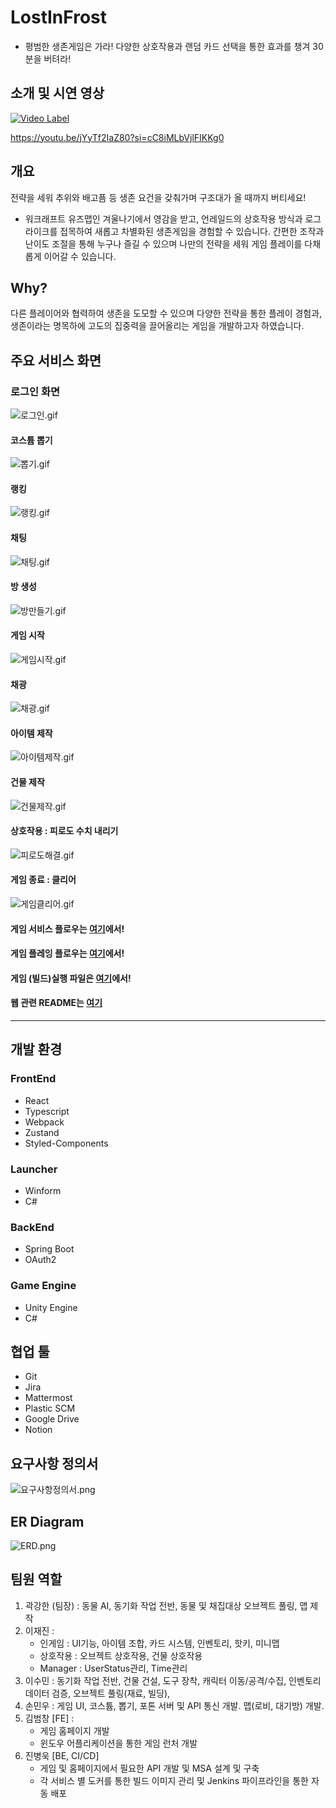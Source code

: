 # LostInFrost

- 평범한 생존게임은 가라! 다양한 상호작용과 랜덤 카드 선택을 통한 효과를 챙겨 30분을 버텨라!

## 소개 및 시연 영상
[![Video Label](http://img.youtube.com/vi/jYyTf2IaZ80/0.jpg)](https://youtu.be/jYyTf2IaZ80)

https://youtu.be/jYyTf2IaZ80?si=cC8iMLbVjlFIKKg0

## 개요

전략을 세워 추위와 배고픔 등 생존 요건을 갖춰가며 구조대가 올 때까지 버티세요!

- 워크래프트 유즈맵인 겨울나기에서 영감을 받고, 언레일드의 상호작용 방식과 로그라이크를 접목하여 새롭고 차별화된 생존게임을 경험할 수 있습니다. 간편한 조작과 난이도 조절을 통해 누구나 즐길 수 있으며 나만의 전략을 세워 게임 플레이를 다채롭게 이어갈 수 있습니다.

## Why?

다른 플레이어와 협력하여 생존을 도모할 수 있으며 다양한 전략을 통한 플레이 경험과, 생존이라는 명목하에 고도의 집중력을 끌어올리는 게임을 개발하고자 하였습니다.

## 주요 서비스 화면

### 로그인 화면

![로그인.gif](./InGameGif/로그인.gif)

#### 코스튬 뽑기

![뽑기.gif](./InGameGif/뽑기.gif)

#### 랭킹

![랭킹.gif](./InGameGif/유저랭킹.gif)

#### 채팅

![채팅.gif](./InGameGif/채팅.gif)

#### 방 생성

![방만들기.gif](./InGameGif/방만들기.gif)

#### 게임 시작

![게임시작.gif](./InGameGif/게임시작.gif)

#### 채광

![채광.gif](./InGameGif/채광.gif)

#### 아이템 제작

![아이템제작.gif](./InGameGif/아이템제작.gif)

#### 건물 제작

![건물제작.gif](./InGameGif/건물제작.gif)

#### 상호작용 : 피로도 수치 내리기

![피로도해결.gif](./InGameGif/피로도해결.gif)

#### 게임 종료 : 클리어

![게임클리어.gif](./InGameGif/게임클리어.gif)

#### 게임 서비스 플로우는 [여기](https://github.com/StrongGwak/LostInFrost/blob/main/GAMESERVICE_README.md)에서!

#### 게임 플레잉 플로우는 [여기](https://github.com/StrongGwak/LostInFrost/blob/main/GAMEPLAYING_README.md)에서!

#### 게임 (빌드)실행 파일은 [여기](https://drive.google.com/file/d/1iaUEOmaEvWR93LeBZ2TKRu2au-JNrJv_/view)에서!

#### 웹 관련 README는 [여기](https://github.com/StrongGwak/LostInFrost/blob/main/WEB.md)

---

## 개발 환경

### FrontEnd

- React
- Typescript
- Webpack
- Zustand
- Styled-Components

### Launcher

- Winform
- C#

### BackEnd

- Spring Boot
- OAuth2

### Game Engine

- Unity Engine
- C#

## 협업 툴

- Git
- Jira
- Mattermost
- Plastic SCM
- Google Drive
- Notion

## 요구사항 정의서

![요구사항정의서.png](요구사항정의서.png)

## ER Diagram

![ERD.png](./ERD.png)

## 팀원 역할

1. 곽강한 (팀장) : 동물 AI, 동기화 작업 전반, 동물 및 채집대상 오브젝트 풀링, 맵 제작
2. 이재진 :
   - 인게임 : UI기능, 아이템 조합, 카드 시스템, 인벤토리, 핫키, 미니맵
   - 상호작용 : 오브젝트 상호작용, 건물 상호작용
   - Manager : UserStatus관리, Time관리
3. 이수민 : 동기화 작업 전반, 건물 건설, 도구 장착, 캐릭터 이동/공격/수집, 인벤토리 데이터 검증, 오브젝트 풀링(재료, 빌딩),
4. 손민우 : 게임 UI, 코스튬, 뽑기, 포톤 서버 및 API 통신 개발. 맵(로비, 대기방) 개발.
5. 김범창 [FE] :
   - 게임 홈페이지 개발
   - 윈도우 어플리케이션을 통한 게임 런처 개발
6. 진병욱 [BE, CI/CD]
   - 게임 및 홈페이지에서 필요한 API 개발 및 MSA 설계 및 구축
   - 각 서비스 별 도커를 통한 빌드 이미지 관리 및 Jenkins 파이프라인을 통한 자동 배포
